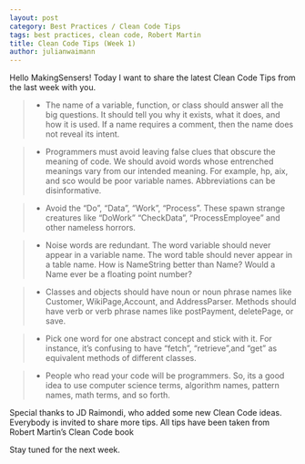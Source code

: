 ```yaml
---
layout: post
category: Best Practices / Clean Code Tips
tags: best practices, clean code, Robert Martin
title: Clean Code Tips (Week 1)
author: julianwaimann
---
```


Hello MakingSensers! Today I want to share the latest Clean Code Tips from the last week with you.

> * The name of a variable, function, or class should answer all the big questions. It should tell you why it exists, what it does, and how it is used. If a name requires a comment, then the name does not reveal its intent.

> * Programmers must avoid leaving false clues that obscure the meaning of code. We should avoid words whose entrenched meanings vary from our intended meaning. For example, hp, aix, and sco would be poor variable names. Abbreviations can be disinformative.

> * Avoid the “Do”, “Data”, “Work”, “Process”. These spawn strange creatures like “DoWork” “CheckData”, “ProcessEmployee” and other nameless horrors.

> * Noise words are redundant. The word variable should never appear in a variable name. The word table should never appear in a table name. How is NameString better than Name? Would a Name ever be a floating point number?

> * Classes and objects should have noun or noun phrase names like Customer, WikiPage,Account, and AddressParser. Methods should have verb or verb phrase names like postPayment, deletePage, or save.

> * Pick one word for one abstract concept and stick with it. For instance, it’s confusing to have “fetch”, “retrieve”,and “get” as equivalent methods of different classes.

> * People who read your code will be programmers. So, its a good idea to use computer science terms, algorithm names, pattern names, math terms, and so forth.

Special thanks to JD Raimondi, who added some new Clean Code ideas. Everybody is invited to share more tips.
All tips have been taken from Robert Martin’s Clean Code book

Stay tuned for the next week.
